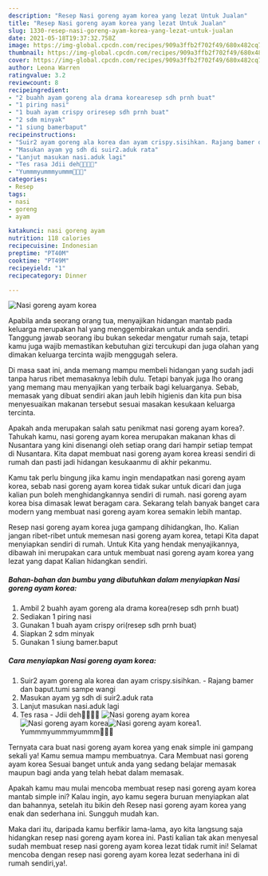 ```yaml
---
description: "Resep Nasi goreng ayam korea yang lezat Untuk Jualan"
title: "Resep Nasi goreng ayam korea yang lezat Untuk Jualan"
slug: 1330-resep-nasi-goreng-ayam-korea-yang-lezat-untuk-jualan
date: 2021-05-18T19:37:32.758Z
image: https://img-global.cpcdn.com/recipes/909a3ffb2f702f49/680x482cq70/nasi-goreng-ayam-korea-foto-resep-utama.jpg
thumbnail: https://img-global.cpcdn.com/recipes/909a3ffb2f702f49/680x482cq70/nasi-goreng-ayam-korea-foto-resep-utama.jpg
cover: https://img-global.cpcdn.com/recipes/909a3ffb2f702f49/680x482cq70/nasi-goreng-ayam-korea-foto-resep-utama.jpg
author: Leona Warren
ratingvalue: 3.2
reviewcount: 8
recipeingredient:
- "2 buahh ayam goreng ala drama korearesep sdh prnh buat"
- "1 piring nasi"
- "1 buah ayam crispy oriresep sdh prnh buat"
- "2 sdm minyak"
- "1 siung bamerbaput"
recipeinstructions:
- "Suir2 ayam goreng ala korea dan ayam crispy.sisihkan. Rajang bamer dan baput.tumi sampe wangi"
- "Masukan ayam yg sdh di suir2.aduk rata"
- "Lanjut masukan nasi.aduk lagi"
- "Tes rasa Jdii deh🤤🤤🤭🤗"
- "Yummmyummmyummm🤤🤤🤤"
categories:
- Resep
tags:
- nasi
- goreng
- ayam

katakunci: nasi goreng ayam 
nutrition: 118 calories
recipecuisine: Indonesian
preptime: "PT40M"
cooktime: "PT49M"
recipeyield: "1"
recipecategory: Dinner

---
```



![Nasi goreng ayam korea](https://img-global.cpcdn.com/recipes/909a3ffb2f702f49/680x482cq70/nasi-goreng-ayam-korea-foto-resep-utama.jpg)

Apabila anda seorang orang tua, menyajikan hidangan mantab pada keluarga merupakan hal yang menggembirakan untuk anda sendiri. Tanggung jawab seorang ibu bukan sekedar mengatur rumah saja, tetapi kamu juga wajib memastikan kebutuhan gizi tercukupi dan juga olahan yang dimakan keluarga tercinta wajib menggugah selera.

Di masa  saat ini, anda memang mampu membeli hidangan yang sudah jadi tanpa harus ribet memasaknya lebih dulu. Tetapi banyak juga lho orang yang memang mau menyajikan yang terbaik bagi keluarganya. Sebab, memasak yang dibuat sendiri akan jauh lebih higienis dan kita pun bisa menyesuaikan makanan tersebut sesuai masakan kesukaan keluarga tercinta. 



Apakah anda merupakan salah satu penikmat nasi goreng ayam korea?. Tahukah kamu, nasi goreng ayam korea merupakan makanan khas di Nusantara yang kini disenangi oleh setiap orang dari hampir setiap tempat di Nusantara. Kita dapat membuat nasi goreng ayam korea kreasi sendiri di rumah dan pasti jadi hidangan kesukaanmu di akhir pekanmu.

Kamu tak perlu bingung jika kamu ingin mendapatkan nasi goreng ayam korea, sebab nasi goreng ayam korea tidak sukar untuk dicari dan juga kalian pun boleh menghidangkannya sendiri di rumah. nasi goreng ayam korea bisa dimasak lewat beragam cara. Sekarang telah banyak banget cara modern yang membuat nasi goreng ayam korea semakin lebih mantap.

Resep nasi goreng ayam korea juga gampang dihidangkan, lho. Kalian jangan ribet-ribet untuk memesan nasi goreng ayam korea, tetapi Kita dapat menyiapkan sendiri di rumah. Untuk Kita yang hendak menyajikannya, dibawah ini merupakan cara untuk membuat nasi goreng ayam korea yang lezat yang dapat Kalian hidangkan sendiri.

<!--inarticleads1-->

##### Bahan-bahan dan bumbu yang dibutuhkan dalam menyiapkan Nasi goreng ayam korea:

1. Ambil 2 buahh ayam goreng ala drama korea(resep sdh prnh buat)
1. Sediakan 1 piring nasi
1. Gunakan 1 buah ayam crispy ori(resep sdh prnh buat)
1. Siapkan 2 sdm minyak
1. Gunakan 1 siung bamer.baput




<!--inarticleads2-->

##### Cara menyiapkan Nasi goreng ayam korea:

1. Suir2 ayam goreng ala korea dan ayam crispy.sisihkan. - Rajang bamer dan baput.tumi sampe wangi
1. Masukan ayam yg sdh di suir2.aduk rata
1. Lanjut masukan nasi.aduk lagi
1. Tes rasa - Jdii deh🤤🤤🤭🤗
<img src="https://img-global.cpcdn.com/steps/03587748ffb014f7/160x128cq70/nasi-goreng-ayam-korea-langkah-memasak-4-foto.jpg" alt="Nasi goreng ayam korea"><img src="https://img-global.cpcdn.com/steps/e9d71cbc29fab80e/160x128cq70/nasi-goreng-ayam-korea-langkah-memasak-4-foto.jpg" alt="Nasi goreng ayam korea"><img src="https://img-global.cpcdn.com/steps/b2cf72aa27906ec0/160x128cq70/nasi-goreng-ayam-korea-langkah-memasak-4-foto.jpg" alt="Nasi goreng ayam korea">1. Yummmyummmyummm🤤🤤🤤




Ternyata cara buat nasi goreng ayam korea yang enak simple ini gampang sekali ya! Kamu semua mampu membuatnya. Cara Membuat nasi goreng ayam korea Sesuai banget untuk anda yang sedang belajar memasak maupun bagi anda yang telah hebat dalam memasak.

Apakah kamu mau mulai mencoba membuat resep nasi goreng ayam korea mantab simple ini? Kalau ingin, ayo kamu segera buruan menyiapkan alat dan bahannya, setelah itu bikin deh Resep nasi goreng ayam korea yang enak dan sederhana ini. Sungguh mudah kan. 

Maka dari itu, daripada kamu berfikir lama-lama, ayo kita langsung saja hidangkan resep nasi goreng ayam korea ini. Pasti kalian tak akan menyesal sudah membuat resep nasi goreng ayam korea lezat tidak rumit ini! Selamat mencoba dengan resep nasi goreng ayam korea lezat sederhana ini di rumah sendiri,ya!.

